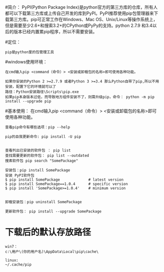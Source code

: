 #简介：
    PyPI(Python Package Index)是python官方的第三方库的仓库，所有人都可以下载第三方库或上传自己开发的库到PyPI。PyPI推荐使用pip包管理器来下载第三方库。pip可正常工作在Windows、Mac OS、Unix/Linux等操作系统上，但是需要至少2.6+和搜索3.2+的CPython或PyPy的支持。python 2.7.9 和3.4以后的版本已经内置累pip程序，所以不需要安装。

#定位：

    pip是python里的包管理工具

#windows使用环境：

    在cmd输入pip <command（命令）> <安装或卸载包的名称>即可使用各种功能。

    如果你安装的Python 2 >=2.7.9 或者Python 3 >=3.4 那么Python自带了pip,所以不用安装，配置下它的环境就可以了
    路径：Python安装路径\Scripts\pip.exe
    如果pip本身版本过低，而导致地方组件安装不了，则需升级pip，命令： python -m pip install --upgrade pip



#基本使用：
    在cmd输入pip <command（命令）> <安装或卸载包的名称>即可使用各种功能。


    查看pip命令有哪些选项：pip --help

    pip的自我更新命令: pip install -U pip


    查看列出已安装的软件包 ： pip list
    查找需要更新的软件包： pip list --outdated
    搜素软件包 pip search "SomePackage"
    
    安装包：pip install SomePackage
    安装 PyPI软件包
    $ pip install SomePackage             # latest version
    $ pip install SomePackage==1.0.4      # specific version
    $ pip install 'SomePackage>=1.0.4'    # minimum version
    
    
    卸载安装包：pip uninstall SomePackage
    
    更新软件包： pip install --upgrade SomePackage



# 下载后的默认存放路径
    win7：
    c:\用户\(你的用户名)\AppData\Local\pip\cache\
    
    linux:
    ~/.cache/pip
